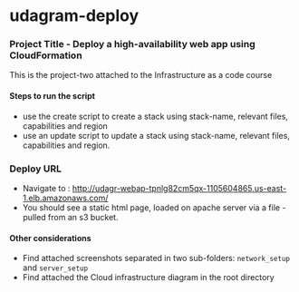 # udagram-deploy

### Project Title - Deploy a high-availability web app using CloudFormation
This is the project-two attached to the Infrastructure as a code course


#### Steps to run the script
- use the create script to create a stack using stack-name, relevant files, capabilities and region
- use an update script to update a stack using stack-name, relevant files, capabilities and region.

### Deploy URL
- Navigate to : http://udagr-webap-tpnlg82cm5qx-1105604865.us-east-1.elb.amazonaws.com/
- You should see a static html page, loaded on apache server via a file - pulled from an s3 bucket.

#### Other considerations
- Find attached screenshots separated in two sub-folders: `network_setup` and `server_setup`
- Find attached the Cloud infrastructure diagram in the root directory
